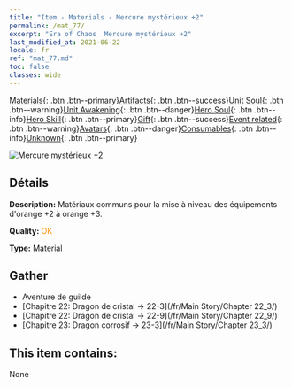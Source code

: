 ```yaml
---
title: "Item - Materials - Mercure mystérieux +2"
permalink: /mat_77/
excerpt: "Era of Chaos  Mercure mystérieux +2"
last_modified_at: 2021-06-22
locale: fr
ref: "mat_77.md"
toc: false
classes: wide
---
```

 [Materials](/ItemsFR/){: .btn .btn--primary}[Artifacts](/ItemsFR/Artifacts/){: .btn .btn--success}[Unit Soul](/ItemsFR/UnitSoul/){: .btn .btn--warning}[Unit Awakening](/ItemsFR/UnitAwakening/){: .btn .btn--danger}[Hero Soul](/ItemsFR/HeroSoul/){: .btn .btn--info}[Hero Skill](/ItemsFR/HeroSkill/){: .btn .btn--primary}[Gift](/ItemsFR/Gift/){: .btn .btn--success}[Event related](/ItemsFR/Events/){: .btn .btn--warning}[Avatars](/ItemsFR/Avatars/){: .btn .btn--danger}[Consumables](/ItemsFR/Consumables/){: .btn .btn--info}[Unknown](/ItemsFR/Unknown/){: .btn .btn--primary}

 ![Mercure mystérieux +2](/images/t/i_cailiao_shuiyin3.png)

## Détails
 **Description:** Matériaux communs pour la mise à niveau des équipements d'orange +2 à orange +3.

 **Quality:** <span style="color: #FF8C00">OK</span>

 **Type:** Material

## Gather

*    Aventure de guilde 
*    [Chapitre 22: Dragon de cristal -> 22-3](/fr/Main Story/Chapter 22_3/) 
*    [Chapitre 22: Dragon de cristal -> 22-9](/fr/Main Story/Chapter 22_9/) 
*    [Chapitre 23: Dragon corrosif -> 23-3](/fr/Main Story/Chapter 23_3/) 

## This item contains:

  None


